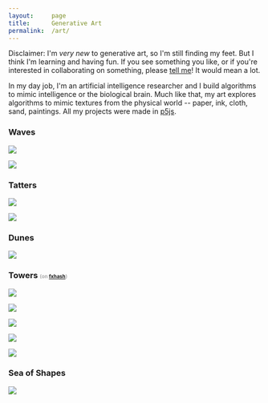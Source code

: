 ```yaml
---
layout:     page
title:      Generative Art
permalink:  /art/
---
```


Disclaimer: I'm <i>very new</i> to generative art, so I'm still finding my feet.
But I think I'm learning and having fun.
If you see something you like, or if you're interested in collaborating on something,
please [tell me](https://twitter.com/abhshkdz)! It would mean a lot.

In my day job, I'm an artificial intelligence researcher and I
build algorithms to mimic intelligence or the biological brain.
Much like that, my art explores algorithms to mimic textures from the physical
world -- paper, ink, cloth, sand, paintings. All my projects were
made in [p5js](https://p5js.org).


### Waves

<div class="row">
    <div class="col-xs-12 col-sm-6">
        <p>
            <img src="/img/art/waves/3.jpg">
        </p>
    </div>
    <div class="col-xs-12 col-sm-6">
        <p>
            <img src="/img/art/waves/4.jpg">
        </p>
    </div>
    <!-- <div class="col-xs-4">
        <p>
            <img src="/img/art/waves/6.jpg">
        </p>
    </div>
    <div class="col-xs-4">
        <p>
            <img src="/img/art/waves/7.jpg">
        </p>
    </div>
    <div class="col-xs-4">
        <p>
            <img src="/img/art/waves/1.jpg">
        </p>
    </div> -->
</div>

### Tatters

<div class="row">
    <div class="col-xs-12">
        <p>
            <img src="/img/art/tatters/3.jpg">
        </p>
    </div>
    <div class="col-xs-12">
        <p>
            <img src="/img/art/tatters/4.jpg">
        </p>
    </div>
</div>

### Dunes

<div class="row">
    <div class="col-xs-12">
        <p>
            <img src="/img/art/dunes/4.jpg">
        </p>
    </div>
</div>

### Towers <span style="font-size:0.6em;color:#AAA;">(on [fxhash](https://www.fxhash.xyz/generative/4228))</span>

<div class="row">
    <div class="col-sm-6 col-xs-12">
        <p>
            <img src="/img/art/towers/towers11.jpg">
        </p>
    </div>
    <div class="col-sm-6 col-xs-12">
        <p>
            <img src="/img/art/towers/towers12.jpg">
        </p>
    </div>
    <div class="col-xs-4">
        <p>
            <img src="/img/art/towers/towers2.jpg">
        </p>
    </div>
    <div class="col-xs-4">
        <p>
            <img src="/img/art/towers/towers.gif">
        </p>
    </div>
    <div class="col-xs-4">
        <p>
            <img src="/img/art/towers/towers9.jpg">
        </p>
    </div>
</div>

### Sea of Shapes

<div class="row">
    <div class="col-xs-12">
        <p>
            <img src="/img/art/seaofshapes/3.jpg">
        </p>
    </div>
</div>
